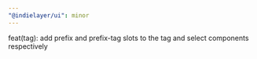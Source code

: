 ```yaml
---
"@indielayer/ui": minor
---
```


feat(tag): add prefix and prefix-tag slots to the tag and select components respectively
